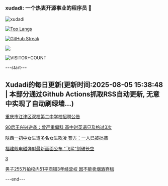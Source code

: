 ### xudadi: 一个热衷开源事业的程序员 👋

![xudadi](https://github-readme-stats-git-masterorgs-github-readme-stats-team.vercel.app/api?username=xudadi)

[![Top Langs](https://github-readme-stats.vercel.app/api/top-langs/?username=xudadi)](https://github.com/anuraghazra/github-readme-stats)

[![GitHub Streak](https://streak-stats.demolab.com?user=xudadi&locale=zh_Hans)](https://git.io/streak-stats)

![](https://raw.githubusercontent.com/xudadi/xudadi/main/assets/github-contribution-grid-snake.svg)

![VISITOR+COUNT](https://komarev.com/ghpvc/?username=xudadi&label=VISITOR+COUNT)


---start---

## Xudadi的每日更新(更新时间:2025-08-05 15:38:48 | 本部分通过Github Actions抓取RSS自动更新, 无意中实现了自动刷绿墙...)

[重庆市江津区双福第二中学校招聘公告](https://www.gongkaoleida.com/article/2549869)

[90后王兴兴逆袭：曾严重偏科 高中时英语只及格过3次](https://m.163.com/news/article/K66MIJIT0514BE2Q.html)

[陕西一初中女生遭多名女生欺凌 警方：一人已被批捕](https://m.163.com/news/article/K66QF6QQ0514R9P4.html)

[福建舰电磁弹射最新画面公布 "飞鲨"划破长空](https://m.163.com/news/article/K65EFSRP05345ARG.html)

[3](https://m.163.com/touch/news/sub/domestic)

[男子255万拍校内51平商铺3年经营权 因不能卖烟酒弃租](https://m.163.com/news/article/K66K1R3B0514R9OJ.html)

---end---
